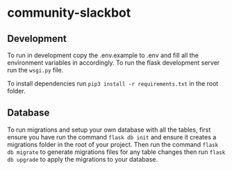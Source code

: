 # community-slackbot

## Development

To run in development copy the .env.example to .env and fill all the environment variables in accordingly.
To run the flask development server run the ```wsgi.py``` file.

To install dependencies run ```pip3 install -r requirements.txt``` in the root folder.

## Database
To run migrations and setup your own database with all the tables, first ensure you have run the command ```flask db init``` and 
ensure it creates a migrations folder in the root of your project. Then run the command ```flask db migrate``` to generate migrations 
files for any table changes then run ```flask db upgrade``` to apply the migrations to your database.
